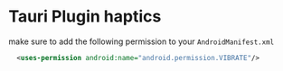 # Tauri Plugin haptics

make sure to add the following permission to your `AndroidManifest.xml`

```xml
  <uses-permission android:name="android.permission.VIBRATE"/>
```
